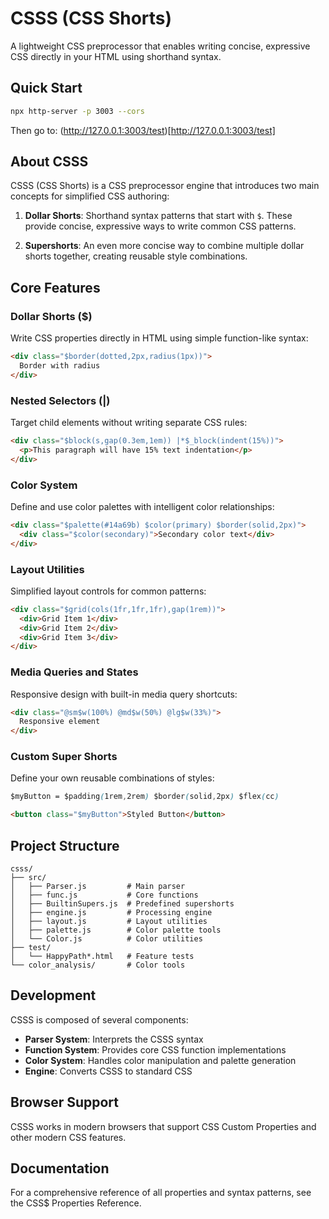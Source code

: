 # CSSS (CSS Shorts)

A lightweight CSS preprocessor that enables writing concise, expressive CSS directly in your HTML using shorthand syntax.

## Quick Start

```bash
npx http-server -p 3003 --cors
```

Then go to: (http://127.0.0.1:3003/test)[http://127.0.0.1:3003/test]

## About CSSS

CSSS (CSS Shorts) is a CSS preprocessor engine that introduces two main concepts for simplified CSS authoring:

1. **Dollar Shorts**: Shorthand syntax patterns that start with `$`. These provide concise, expressive ways to write common CSS patterns.
   
2. **Supershorts**: An even more concise way to combine multiple dollar shorts together, creating reusable style combinations.

## Core Features

### Dollar Shorts ($)

Write CSS properties directly in HTML using simple function-like syntax:

```html
<div class="$border(dotted,2px,radius(1px))">
  Border with radius
</div>
```

### Nested Selectors (|)

Target child elements without writing separate CSS rules:

```html
<div class="$block(s,gap(0.3em,1em)) |*$_block(indent(15%))">
  <p>This paragraph will have 15% text indentation</p>
</div>
```

### Color System

Define and use color palettes with intelligent color relationships:

```html
<div class="$palette(#14a69b) $color(primary) $border(solid,2px)">
  <div class="$color(secondary)">Secondary color text</div>
</div>
```

### Layout Utilities

Simplified layout controls for common patterns:

```html
<div class="$grid(cols(1fr,1fr,1fr),gap(1rem))">
  <div>Grid Item 1</div>
  <div>Grid Item 2</div>
  <div>Grid Item 3</div>
</div>
```

### Media Queries and States

Responsive design with built-in media query shortcuts:

```html
<div class="@sm$w(100%) @md$w(50%) @lg$w(33%)">
  Responsive element
</div>
```

### Custom Super Shorts

Define your own reusable combinations of styles:

```css
$myButton = $padding(1rem,2rem) $border(solid,2px) $flex(cc)
```

```html
<button class="$myButton">Styled Button</button>
```

## Project Structure

```
csss/
├── src/
│   ├── Parser.js         # Main parser
│   ├── func.js           # Core functions
│   ├── BuiltinSupers.js  # Predefined supershorts
│   ├── engine.js         # Processing engine
│   ├── layout.js         # Layout utilities
│   ├── palette.js        # Color palette tools
│   └── Color.js          # Color utilities
├── test/
│   └── HappyPath*.html   # Feature tests
└── color_analysis/       # Color tools
```

## Development

CSSS is composed of several components:

- **Parser System**: Interprets the CSSS syntax
- **Function System**: Provides core CSS function implementations
- **Color System**: Handles color manipulation and palette generation
- **Engine**: Converts CSSS to standard CSS

## Browser Support

CSSS works in modern browsers that support CSS Custom Properties and other modern CSS features.

## Documentation

For a comprehensive reference of all properties and syntax patterns, see the CSS$ Properties Reference.
